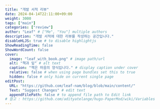 ```yaml
---
title: "개발 서적 리뷰"
date: 2024-04-14T22:11:00+09:00
weight: 3000
tags: ["main"]
categories: ["review"]
author: "Leaf" # ["Me", "You"] multiple authors
description: "개발 서적에 대한 리뷰를 작성하는 공간입니다."
disableHLJS: true # to disable highlightjs
ShowReadingTime: false
ShowWordCount: false
cover:
  image: "leaf_with_book.png" # image path/url
  alt: "책과 잎" # alt text
  caption: "책은 마음의 양식입니다." # display caption under cover
  relative: false # when using page bundles set this to true
  hidden: false # only hide on current single page
editPost:
  URL: "https://github.com/leaf-nam/blog/blob/main/content/"
  Text: "Suggest Changes" # edit text
  appendFilePath: false # to append file path to Edit link
# 참고 : https://github.com/adityatelange/hugo-PaperMod/wiki/Variables
---
```

